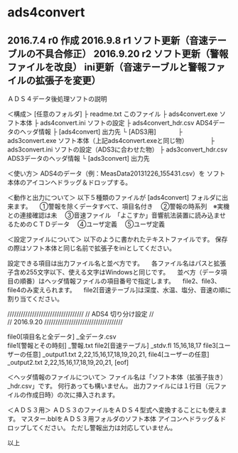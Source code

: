 # ads4convert

2016.7.4	r0	作成
2016.9.8	r1	ソフト更新（音速テーブルの不具合修正）
2016.9.20	r2	ソフト更新（警報ファイルを改良）
			ini更新（音速テーブルと警報ファイルの拡張子を変更）
---------------------------------------------------------------------------
ＡＤＳ４データ後処理ソフトの説明

＜構成＞
[任意のフォルダ]
 ├ readme.txt           このファイル
 ├ ads4convert.exe      ソフト本体
 ├ ads4convert.ini      ソフトの設定
 ├ ads4convert_hdr.csv  ADS4データのヘッダ情報
 ├ [ads4convert]        出力先
 └ [ADS3用]
　　　 ├ ads3convert.exe      ソフト本体（上記ads4convert.exeと同じ物）
　　　 ├ ads3convert.ini      ソフトの設定（ADS3に合わせた物）
       ├ ads3convert_hdr.csv  ADS3データのヘッダ情報
       └ [ads3convert]        出力先

＜使い方＞
ADS4のデータ（例：MeasData20131226_155431.csv）を
ソフト本体のアイコンへドラッグ＆ドロップする。

＜動作と出力について＞
以下５種類のファイルが [ads4convert] フォルダに出来ます。
　①警報を除くデータすべて、項目名付き
　②警報の時系列　※実機との連接確認は未
　③音速ファイル　「よこすか」音響航法装置に読み込ませるためのＣＴＤデータ
　④ユーザ定義
　⑤ユーザ定義


＜設定ファイルについて＞
以下のように書かれたテキストファイルです。
保存の際はソフト本体と同じ名前で拡張子をiniとしてください。

設定できる項目は出力ファイル名と並べ方です。
　各ファイル名はパスと拡張子含め255文字以下、使える文字はWindowsと同じです。
　並べ方（データ項目の順番）はヘッダ情報ファイルの項目番号で指定します。
　file2、file3、file4のみ変えられます。
　file2[音速テーブル]は深度、水温、塩分、音速の順に割り当てください。

//////////////////////////////////
//	ADS4 切り分け設定
//	
//		2016.9.20
///////////////////////////////////
	
file0[項目名と全データ]	_全データ.csv	
file1[警報とその時刻]	_警報.txt	
file2[音速テーブル]	_stdv.fl	15,16,18,17
file3[ユーザーの任意]	_output1.txt	2,22,15,16,17,18,19,20,21,
file4[ユーザーの任意]	_output2.txt	2,22,15,16,17,18,19,20,21,
[eof]


＜ヘッダ情報のファイルについて＞
ファイル名は「ソフト本体（拡張子抜き）_hdr.csv」です。
何行あっても構いません。
出力ファイルには１行目（元ファイルの作成日時）の次に挿入されます。

＜ＡＤＳ３用＞
ＡＤＳ３のファイルをＡＤＳ４型式へ変換することにも使えます。
マスター.bblをＡＤＳ３用フォルダのソフト本体
アイコンへドラッグ＆ドロップしてください。
ただし警報出力は対応していません。

以上

